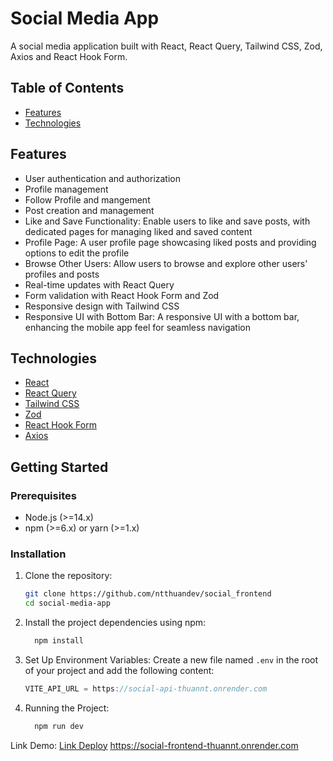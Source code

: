 # Social Media App

A social media application built with React, React Query, Tailwind CSS, Zod, Axios and React Hook Form.

## Table of Contents

- [Features](#features)
- [Technologies](#technologies)

## Features

- User authentication and authorization
- Profile management
- Follow Profile and mangement
- Post creation and management
- Like and Save Functionality: Enable users to like and save posts, with dedicated pages for managing liked and saved content
- Profile Page: A user profile page showcasing liked posts and providing options to edit the profile
- Browse Other Users: Allow users to browse and explore other users' profiles and posts
- Real-time updates with React Query
- Form validation with React Hook Form and Zod
- Responsive design with Tailwind CSS
- Responsive UI with Bottom Bar: A responsive UI with a bottom bar, enhancing the mobile app feel for seamless navigation

## Technologies

- [React](https://reactjs.org/)
- [React Query](https://react-query.tanstack.com/)
- [Tailwind CSS](https://tailwindcss.com/)
- [Zod](https://github.com/colinhacks/zod)
- [React Hook Form](https://react-hook-form.com/)
- [Axios](https://axios-http.com/)

## Getting Started

### Prerequisites

- Node.js (>=14.x)
- npm (>=6.x) or yarn (>=1.x)

### Installation

1. Clone the repository:

   ```bash
   git clone https://github.com/ntthuandev/social_frontend
   cd social-media-app
   ```
2. Install the project dependencies using npm:
   ```bash
     npm install
   ```
3. Set Up Environment Variables:
   Create a new file named `.env` in the root of your project and add the following content:
     ```js
     VITE_API_URL = https://social-api-thuannt.onrender.com
      ```
4. Running the Project:
   ```bash
     npm run dev
   ```
Link Demo:  [Link Deploy](https://social-frontend-thuannt.onrender.com) https://social-frontend-thuannt.onrender.com
